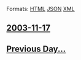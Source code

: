 
Formats: [HTML](2003/11/17/index.html)  [JSON](2003/11/17/index.json)  [XML](2003/11/17/index.xml)  

## [2003-11-17](/news/2003/11/17/index.md)

## [Previous Day...](/news/2003/11/16/index.md)

